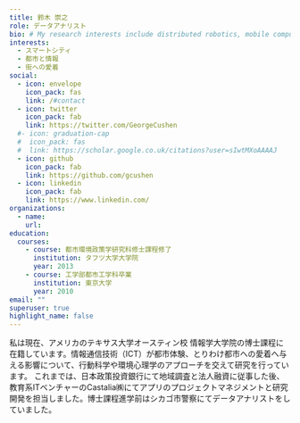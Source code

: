 ```yaml
---
title: 鈴木 崇之
role: データアナリスト
bio: # My research interests include distributed robotics, mobile computing and programmable matter.
interests:
  - スマートシティ
  - 都市と情報
  - 街への愛着
social:
  - icon: envelope
    icon_pack: fas
    link: /#contact
  - icon: twitter
    icon_pack: fab
    link: https://twitter.com/GeorgeCushen
  #- icon: graduation-cap
  #  icon_pack: fas
  #  link: https://scholar.google.co.uk/citations?user=sIwtMXoAAAAJ
  - icon: github
    icon_pack: fab
    link: https://github.com/gcushen
  - icon: linkedin
    icon_pack: fab
    link: https://www.linkedin.com/
organizations:
  - name:
    url:
education:
  courses:
    - course: 都市環境政策学研究科修士課程修了
      institution: タフツ大学大学院
      year: 2013
    - course: 工学部都市工学科卒業
      institution: 東京大学
      year: 2010
email: ""
superuser: true
highlight_name: false
---
```


私は現在、アメリカのテキサス大学オースティン校 情報学大学院の博士課程に在籍しています。情報通信技術（ICT）が都市体験、とりわけ都市への愛着へ与える影響について、行動科学や環境心理学のアプローチを交えて研究を行っています。
これまでは、日本政策投資銀行にて地域調査と法人融資に従事した後、教育系ITベンチャーのCastalia㈱にてアプリのプロジェクトマネジメントと研究開発を担当しました。博士課程進学前はシカゴ市警察にてデータアナリストをしていました。

<!-- {{< icon name="download" pack="fas" >}} Download my {{< staticref "media/demo_resume.pdf" "newtab" >}}resumé{{< /staticref >}}. -->
